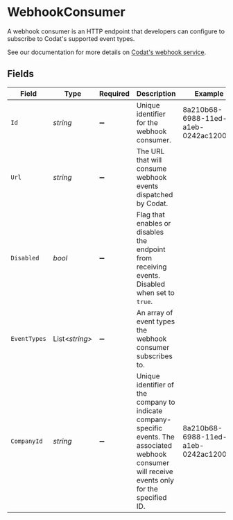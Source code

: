 # WebhookConsumer

﻿A webhook consumer is an HTTP endpoint that developers can configure to subscribe to Codat's supported event types.

See our documentation for more details on [Codat's webhook service](https://docs.codat.io/using-the-api/webhooks/overview).



## Fields

| Field                                                                                                                                                | Type                                                                                                                                                 | Required                                                                                                                                             | Description                                                                                                                                          | Example                                                                                                                                              |
| ---------------------------------------------------------------------------------------------------------------------------------------------------- | ---------------------------------------------------------------------------------------------------------------------------------------------------- | ---------------------------------------------------------------------------------------------------------------------------------------------------- | ---------------------------------------------------------------------------------------------------------------------------------------------------- | ---------------------------------------------------------------------------------------------------------------------------------------------------- |
| `Id`                                                                                                                                                 | *string*                                                                                                                                             | :heavy_minus_sign:                                                                                                                                   | Unique identifier for the webhook consumer.                                                                                                          | 8a210b68-6988-11ed-a1eb-0242ac120002                                                                                                                 |
| `Url`                                                                                                                                                | *string*                                                                                                                                             | :heavy_minus_sign:                                                                                                                                   | The URL that will consume webhook events dispatched by Codat.                                                                                        |                                                                                                                                                      |
| `Disabled`                                                                                                                                           | *bool*                                                                                                                                               | :heavy_minus_sign:                                                                                                                                   | Flag that enables or disables the endpoint from receiving events. Disabled when set to `true`.                                                       |                                                                                                                                                      |
| `EventTypes`                                                                                                                                         | List<*string*>                                                                                                                                       | :heavy_minus_sign:                                                                                                                                   | An array of event types the webhook consumer subscribes to.                                                                                          |                                                                                                                                                      |
| `CompanyId`                                                                                                                                          | *string*                                                                                                                                             | :heavy_minus_sign:                                                                                                                                   | Unique identifier of the company to indicate company-specific events. The associated webhook consumer will receive events only for the specified ID. | 8a210b68-6988-11ed-a1eb-0242ac120002                                                                                                                 |